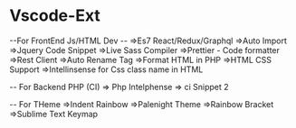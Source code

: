 # Vscode-Ext
--For FrontEnd Js/HTML Dev --
=>Es7 React/Redux/Graphql
=>Auto Import
=>Jquery Code Snippet
=>Live Sass Compiler
=>Prettier -  Code formatter
=>Rest Client
=>Auto Rename Tag
=>Format HTML in PHP
=>HTML CSS Support
=>Intellinsense for Css class name in HTML

-- For Backend PHP (CI)
=> Php Intelphense
=> ci Snippet 2

-- For THeme
=>Indent Rainbow
=>Palenight Theme
=>Rainbow Bracket
=>Sublime Text Keymap
